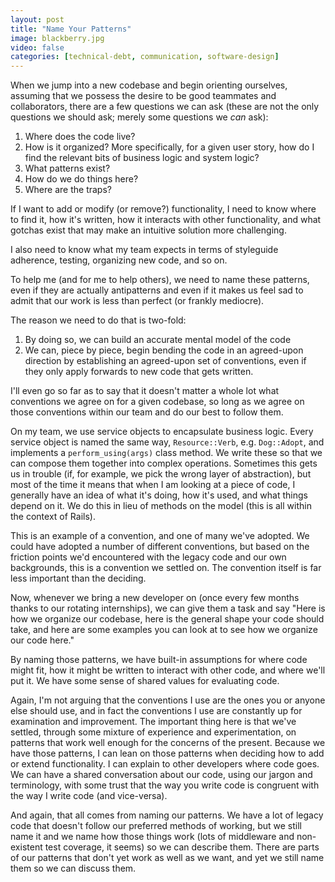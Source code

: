 ```yaml
---
layout: post
title: "Name Your Patterns"
image: blackberry.jpg
video: false
categories: [technical-debt, communication, software-design]
---
```


When we jump into a new codebase and begin orienting ourselves, assuming that we
possess the desire to be good teammates and collaborators, there are a few
questions we can ask (these are not the only questions we should ask; merely
some questions we *can* ask):

1. Where does the code live?
2. How is it organized? More specifically, for a given user story, how do I find
   the relevant bits of business logic and system logic?
3. What patterns exist?
4. How do we do things here?
5. Where are the traps?

If I want to add or modify (or remove?) functionality, I need to know where to
find it, how it's written, how it interacts with other functionality, and what
gotchas exist that may make an intuitive solution more challenging.

I also need to know what my team expects in terms of styleguide adherence,
testing, organizing new code, and so on.

To help me (and for me to help others), we need to name these patterns, even if
they are actually antipatterns and even if it makes us feel sad to admit that
our work is less than perfect (or frankly mediocre).

The reason we need to do that is two-fold:

1. By doing so, we can build an accurate mental model of the code
2. We can, piece by piece, begin bending the code in an agreed-upon direction by
   establishing an agreed-upon set of conventions, even if they only apply
   forwards to new code that gets written.

I'll even go so far as to say that it doesn't matter a whole lot what
conventions we agree on for a given codebase, so long as we agree on those
conventions within our team and do our best to follow them.

On my team, we use service objects to encapsulate business logic. Every service
object is named the same way, `Resource::Verb`, e.g. `Dog::Adopt`, and
implements a `perform_using(args)` class method. We write these so that we can
compose them together into complex operations. Sometimes this gets us in trouble
(if, for example, we pick the wrong layer of abstraction), but most of the time
it means that when I am looking at a piece of code, I generally have an idea of
what it's doing, how it's used, and what things depend on it. We do this in lieu
of methods on the model (this is all within the context of Rails).

This is an example of a convention, and one of many we've adopted. We could have
adopted a number of different conventions, but based on the friction points we'd
encountered with the legacy code and our own backgrounds, this is a convention
we settled on. The convention itself is far less important than the deciding.

Now, whenever we bring a new developer on (once every few months thanks to our
rotating internships), we can give them a task and say "Here is how we organize
our codebase, here is the general shape your code should take, and here are some
examples you can look at to see how we organize our code here."

By naming those patterns, we have built-in assumptions for where code might fit,
how it might be written to interact with other code, and where we'll put it. We
have some sense of shared values for evaluating code.

Again, I'm not arguing that the conventions I use are the ones you or anyone
else should use, and in fact the conventions I use are constantly up for
examination and improvement. The important thing here is that we've settled,
through some mixture of experience and experimentation, on patterns that work
well enough for the concerns of the present. Because we have those patterns, I
can lean on those patterns when deciding how to add or extend functionality. I
can explain to other developers where code goes. We can have a shared
conversation about our code, using our jargon and terminology, with some trust
that the way you write code is congruent with the way I write code (and
vice-versa).

And again, that all comes from naming our patterns. We have a lot of legacy code
that doesn't follow our preferred methods of working, but we still name it and
we name how those things work (lots of middleware and non-existent test
coverage, it seems) so we can describe them. There are parts of our patterns
that don't yet work as well as we want, and yet we still name them so we can
discuss them.
